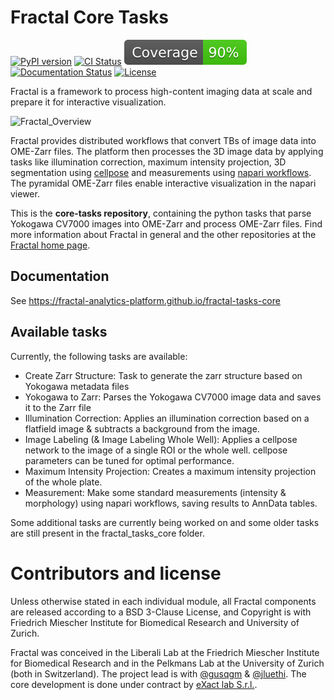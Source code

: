 # Fractal Core Tasks

[![PyPI version](https://img.shields.io/pypi/v/fractal-tasks-core?color=gree)](https://pypi.org/project/fractal-tasks-core/)
[![CI Status](https://github.com/fractal-analytics-platform/fractal-tasks-core/actions/workflows/ci_pip.yml/badge.svg)](https://github.com/fractal-analytics-platform/fractal-tasks-core/actions/workflows/ci_pip.yml)
[![Coverage](https://raw.githubusercontent.com/fractal-analytics-platform/fractal-tasks-core/python-coverage-comment-action-data/badge.svg)](https://htmlpreview.github.io/?https://github.com/fractal-analytics-platform/fractal-tasks-core/blob/python-coverage-comment-action-data/htmlcov/index.html)
[![Documentation Status](https://github.com/fractal-analytics-platform/fractal-tasks-core/actions/workflows/documentation.yaml/badge.svg)](https://fractal-analytics-platform.github.io/fractal-tasks-core)
[![License](https://img.shields.io/badge/License-BSD_3--Clause-blue.svg)](https://opensource.org/licenses/BSD-3-Clause)

Fractal is a framework to process high-content imaging data at scale and prepare it for interactive visualization.

![Fractal_Overview](https://fractal-analytics-platform.github.io/assets/fractal_overview.jpg)

Fractal provides distributed workflows that convert TBs of image data into OME-Zarr files. The platform then processes the 3D image data by applying tasks like illumination correction, maximum intensity projection, 3D segmentation using [cellpose](https://cellpose.readthedocs.io/en/latest/) and measurements using [napari workflows](https://github.com/haesleinhuepf/napari-workflows). The pyramidal OME-Zarr files enable interactive visualization in the napari viewer.

This is the **core-tasks repository**, containing the python tasks that parse Yokogawa CV7000 images into OME-Zarr and process OME-Zarr files. Find more information about Fractal in general and the other repositories at the [Fractal home page](https://fractal-analytics-platform.github.io).

## Documentation

See https://fractal-analytics-platform.github.io/fractal-tasks-core


## Available tasks

Currently, the following tasks are available:
- Create Zarr Structure: Task to generate the zarr structure based on Yokogawa metadata files
- Yokogawa to Zarr: Parses the Yokogawa CV7000 image data and saves it to the Zarr file
- Illumination Correction: Applies an illumination correction based on a flatfield image & subtracts a background from the image.
- Image Labeling (& Image Labeling Whole Well): Applies a cellpose network to the image of a single ROI or the whole well. cellpose parameters can be tuned for optimal performance.
- Maximum Intensity Projection: Creates a maximum intensity projection of the whole plate.
- Measurement: Make some standard measurements (intensity & morphology) using napari workflows, saving results to AnnData tables.

Some additional tasks are currently being worked on and some older tasks are still present in the fractal_tasks_core folder.

# Contributors and license

Unless otherwise stated in each individual module, all Fractal components are released according to a BSD 3-Clause License, and Copyright is with Friedrich Miescher Institute for Biomedical Research and University of Zurich.

Fractal was conceived in the Liberali Lab at the Friedrich Miescher Institute for Biomedical Research and in the Pelkmans Lab at the University of Zurich (both in Switzerland). The project lead is with [@gusqgm](https://github.com/gusqgm) & [@jluethi](https://github.com/jluethi). The core development is done under contract by [eXact lab S.r.l.](https://exact-lab.it).
